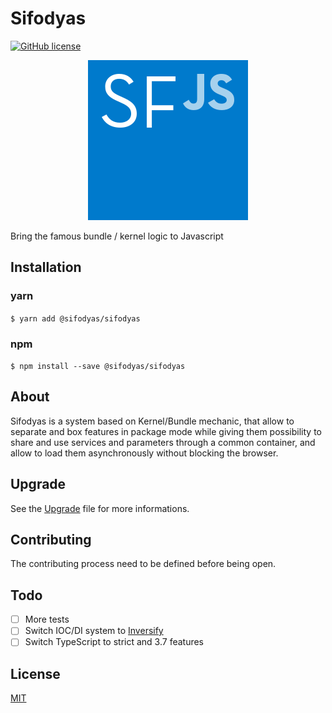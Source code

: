 # Sifodyas
[![GitHub license](https://img.shields.io/badge/license-MIT-blue.svg)](./LICENSE)

<div align="center"><img src="./doc/img/sifodyas.svg" alt="Sifodyas Logo" title="Sifodyas Logo"/></div>

Bring the famous bundle / kernel logic to Javascript

## Installation
### yarn
`$ yarn add @sifodyas/sifodyas`
### npm
`$ npm install --save @sifodyas/sifodyas`

## About
Sifodyas is a system based on Kernel/Bundle mechanic, that allow to separate and box features in package mode while
giving them possibility to share and use services and parameters through a common container, and allow to load them
asynchronously without blocking the browser.

## Upgrade
See the [Upgrade](./UPGRADE.md) file for more informations.

## Contributing
The contributing process need to be defined before being open.

## Todo
- [ ] More tests
- [ ] Switch IOC/DI system to [Inversify](https://github.com/inversify/InversifyJS)
- [ ] Switch TypeScript to strict and 3.7 features

## License
[MIT](./LICENSE)
